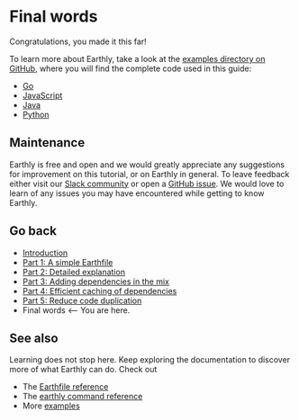# Final words

Congratulations, you made it this far!

To learn more about Earthly, take a look at the [examples directory on GitHub](https://github.com/earthly/earthly/tree/main/examples), where you will find the complete code used in this guide:

* [Go](https://github.com/earthly/earthly/tree/main/examples/go)
* [JavaScript](https://github.com/earthly/earthly/tree/main/examples/js)
* [Java](https://github.com/earthly/earthly/tree/main/examples/java)
* [Python](https://github.com/earthly/earthly/tree/main/examples/python)

## Maintenance

Earthly is free and open and we would greatly appreciate any suggestions for improvement on this tutorial, or on Earthly in general. To leave feedback either visit our [Slack community](https://earthly.dev/slack) or open a [GitHub issue](https://github.com/earthly/earthly/issues). We would love to learn of any issues you may have encountered while getting to know Earthly.

## Go back

* [Introduction](./basics.md)
* [Part 1: A simple Earthfile](./part-1-a-simple-earthfile.md)
* [Part 2: Detailed explanation](./part-2-detailed-explanation.md)
* [Part 3: Adding dependencies in the mix](./part-3-adding-dependencies-in-the-mix.md)
* [Part 4: Efficient caching of dependencies](./part-4-efficient-caching-of-dependencies.md)
* [Part 5: Reduce code duplication](./part-5-reduce-code-duplication.md)
* Final words <-- You are here.

## See also

Learning does not stop here. Keep exploring the documentation to discover more of what Earthly can do. Check out

* The [Earthfile reference](../earthfile/earthfile.md)
* The [earthly command reference](../earthly-command/earthly-command.md)
* More [examples](../examples/examples.md)
